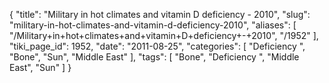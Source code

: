 {
    "title": "Military in hot climates and vitamin D deficiency - 2010",
    "slug": "military-in-hot-climates-and-vitamin-d-deficiency-2010",
    "aliases": [
        "/Military+in+hot+climates+and+vitamin+D+deficiency+-+2010",
        "/1952"
    ],
    "tiki_page_id": 1952,
    "date": "2011-08-25",
    "categories": [
        "Deficiency ",
        "Bone",
        "Sun",
        "Middle East"
    ],
    "tags": [
        "Bone",
        "Deficiency ",
        "Middle East",
        "Sun"
    ]
}